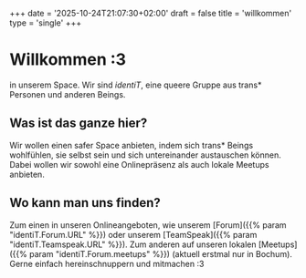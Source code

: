 +++
date = '2025-10-24T21:07:30+02:00'
draft = false
title = 'willkommen'
type = 'single'
+++

# Willkommen :3
in unserem Space. Wir sind _identiT_, eine queere Gruppe aus trans\* Personen und anderen Beings.

## Was ist das ganze hier?
Wir wollen einen safer Space anbieten, indem sich trans\* Beings wohlfühlen, sie selbst sein und sich untereinander austauschen können.
Dabei wollen wir sowohl eine Onlinepräsenz als auch lokale Meetups anbieten.

## Wo kann man uns finden?
Zum einen in unseren Onlineangeboten, wie unserem [Forum]({{% param "identiT.Forum.URL" %}}) oder unserem [TeamSpeak]({{% param "identiT.Teamspeak.URL" %}}).
Zum anderen auf unseren lokalen [Meetups]({{% param "identiT.Forum.meetups" %}}) (aktuell erstmal nur in Bochum).
Gerne einfach hereinschnuppern und mitmachen :3
